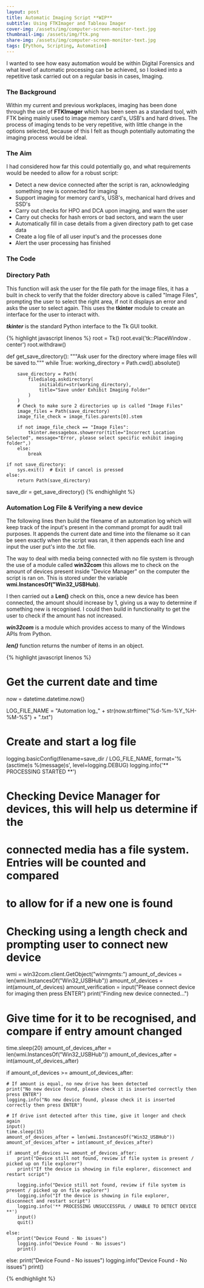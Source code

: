 ```yaml
---
layout: post
title: Automatic Imaging Script **WIP**
subtitle: Using FTKImager and Tableau Imager
cover-img: /assets/img/computer-screen-monitor-text.jpg
thumbnail-img: /assets/img/ftk.png
share-img: /assets/img/computer-screen-monitor-text.jpg
tags: [Python, Scripting, Automation]
---
```


I wanted to see how easy automation would be within Digital Forensics and what level of automatic processing can be achieved, so I looked into a repetitive task carried out on a regular basis in cases, Imaging.

### The Background
Within my current and previous workplaces, imaging has been done through the use of **FTKImager** which has been seen as a standard tool, with FTK being mainly used to image memory card's, USB's and hard drives. The process of imaging tends to be very repetitive, with little change in the options selected, because of this I felt as though potentially automating the imaging process would be ideal.

### The Aim
I had considered how far this could potentially go, and what requirements would be needed to allow for a robust script:
- Detect a new device connected after the script is ran, acknowledging something new is connected for imaging
- Support imaging for memory card's, USB's, mechanical hard drives and SSD's
- Carry out checks for HPO and DCA upon imaging, and warn the user
- Carry out checks for hash errors or bad sectors, and warn the user
- Automatically fill in case details from a given directory path to get case data
- Create a log file of all user input's and the processes done
- Alert the user processing has finished

### The Code

### Directory Path
This function will ask the user for the file path for the image files, it has a built in check to verify that the folder directory above is called "Image Files", prompting the user to select the right area, if not it displays an error and asks the user to select again. This uses the **tkinter** module to create an interface for the user to interact with.

_**tkinter**_ is the standard Python interface to the Tk GUI toolkit.

{% highlight javascript linenos %}
root = Tk()
root.eval('tk::PlaceWindow . center')
root.withdraw()

def get_save_directory():
    """Ask user for the directory where image files will be saved to."""
    while True:
        working_directory = Path.cwd().absolute()

        save_directory = Path(
            filedialog.askdirectory(
                initialdir=str(working_directory),
                title="Save under Exhibit Imaging Folder"
            )
        )
        # Check to make sure 2 directories up is called "Image Files"
        image_files = Path(save_directory)
        image_file_check = image_files.parents[0].stem

        if not image_file_check == "Image Files":
            tkinter.messagebox.showerror(title="Incorrect Location Selected", message="Error, please select specific exhibit imaging folder",) 
        else:            
            break
    
    if not save_directory:
        sys.exit()  # Exit if cancel is pressed
    else:
        return Path(save_directory)
        
save_dir = get_save_directory()
{% endhighlight %}

### Automation Log File & Verifying a new device

The following lines then build the filename of an automation log which will keep track of the input's present in the command prompt for audit trail purposes.
It appends the current date and time into the filename so it can be seen exactly when the script was ran, it then appends each line and input the user put's into the .txt file.

The way to deal with media being connected with no file system is through the use of a module called **win32com** this allows me to check on the amount of devices present inside "Device Manager" on the computer the script is ran on. This is stored under the variable **wmi.InstancesOf("Win32_USBHub)**.

I then carried out a **Len()** check on this, once a new device has been connected, the amount should increase by 1, giving us a way to determine if something new is recognised. I could then build in functionality to get the user to check if the amount has not increased.

_**win32com**_ is a module which provides access to many of the Windows APIs from Python.

_**len()**_ function returns the number of items in an object.


{% highlight javascript linenos %}
# Get the current date and time
now = datetime.datetime.now()

LOG_FILE_NAME = "Automation log_" + str(now.strftime("%d-%m-%Y_%H-%M-%S") + ".txt")

# Create and start a log file
logging.basicConfig(filename=save_dir / LOG_FILE_NAME,
                    format='%(asctime)s %(message)s',
                    level=logging.DEBUG)
logging.info('** PROCESSING STARTED **')

# Checking Device Manager for devices, this will help us determine if the
# connected media has a file system. Entries will be counted and compared
# to allow for if a new one is found

# Checking using a length check and prompting user to connect new device
wmi = win32com.client.GetObject("winmgmts:")
amount_of_devices = len(wmi.InstancesOf("Win32_USBHub"))
amount_of_devices = int(amount_of_devices)
amount_verification = input("Please connect device for imaging then press ENTER")
print("Finding new device connected...")

# Give time for it to be recognised, and compare if entry amount changed
time.sleep(20)
amount_of_devices_after = len(wmi.InstancesOf("Win32_USBHub"))
amount_of_devices_after = int(amount_of_devices_after)

if amount_of_devices >= amount_of_devices_after:

    # If amount is equal, no new drive has been detected
    print("No new device found, please check it is inserted correctly then press ENTER")
    logging.info("No new device found, please check it is inserted correctly then press ENTER")

    # If drive isnt detected after this time, give it longer and check again
    input()
    time.sleep(15)
    amount_of_devices_after = len(wmi.InstancesOf("Win32_USBHub"))
    amount_of_devices_after = int(amount_of_devices_after)

    if amount_of_devices >= amount_of_devices_after:
        print("Device still not found, review if file system is present / picked up on file explorer")
        print("If the device is showing in file explorer, disconnect and restart script")

        logging.info("Device still not found, review if file system is present / picked up on file explorer")
        logging.info("If the device is showing in file explorer, disconnect and restart script")
        logging.info('** PROCESSING UNSUCCESSFUL / UNABLE TO DETECT DEVICE **')
        input()
        quit()

    else:
        print("Device Found - No issues")
        logging.info("Device Found - No issues")
        print()

else:
    print("Device Found - No issues")
    logging.info("Device Found - No issues")
    print()

{% endhighlight %}
    
